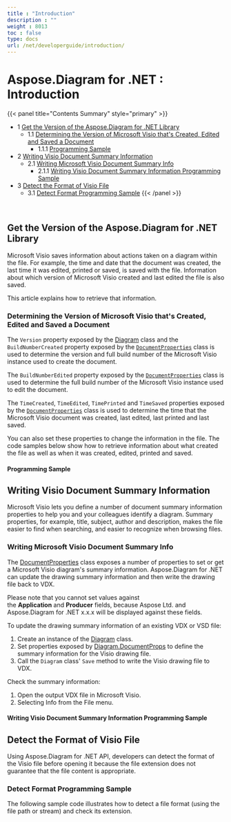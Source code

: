 ```yaml
---
title : "Introduction" 
description : "" 
weight : 8013 
toc : false
type: docs
url: /net/developerguide/introduction/
---
```


# Aspose.Diagram for .NET : Introduction


{{< panel title="Contents Summary" style="primary" >}}
*   1 [Get the Version of the Aspose.Diagram for .NET Library](#get-the-version-of-the-aspose.diagram-for-.net-library)
    *   1.1 [Determining the Version of Microsoft Visio that's Created, Edited and Saved a Document](#determining-the-version-of-microsoft-visio-that's-created,-edited-and-saved-a-document)
        *   1.1.1 [Programming Sample](#programming-sample)
*   2 [Writing Visio Document Summary Information](#writing-visio-document-summary-information)
    *   2.1 [Writing Microsoft Visio Document Summary Info](#writing-microsoft-visio-document-summary-info)
        *   2.1.1 [Writing Visio Document Summary Information Programming Sample](#writing-visio-document-summary-information-programming-sample)
*   3 [Detect the Format of Visio File](#detect-the-format-of-visio-file)
    *   3.1 [Detect Format Programming Sample](#detect-format-programming-sample)
{{< /panel >}}
 

 

## Get the Version of the Aspose.Diagram for .NET Library

Microsoft Visio saves information about actions taken on a diagram within the file. For example, the time and date that the document was created, the last time it was edited, printed or saved, is saved with the file. Information about which version of Microsoft Visio created and last edited the file is also saved.

This article explains how to retrieve that information.

### Determining the Version of Microsoft Visio that's Created, Edited and Saved a Document

The `Version` property exposed by the [Diagram](https://apireference.aspose.com/net/diagram/aspose.diagram/diagram/) class and the `BuildNumberCreated` property exposed by the [`DocumentProperties`](https://apireference.aspose.com/net/diagram/aspose.diagram/documentproperties/) class is used to determine the version and full build number of the Microsoft Visio instance used to create the document.

The `BuildNumberEdited` property exposed by the [`DocumentProperties`](http://www.aspose.com/api/net/diagram/aspose.diagram/documentproperties) class is used to determine the full build number of the Microsoft Visio instance used to edit the document.

The `TimeCreated`, `TimeEdited`, `TimePrinted` and `TimeSaved` properties exposed by the [`DocumentProperties`](http://www.aspose.com/api/net/diagram/aspose.diagram/documentproperties) class is used to determine the time that the Microsoft Visio document was created, last edited, last printed and last saved.

You can also set these properties to change the information in the file. The code samples below show how to retrieve information about what created the file as well as when it was created, edited, printed and saved.

#### Programming Sample

## Writing Visio Document Summary Information

Microsoft Visio lets you define a number of document summary information properties to help you and your colleagues identify a diagram. Summary properties, for example, title, subject, author and description, makes the file easier to find when searching, and easier to recognize when browsing files.

### Writing Microsoft Visio Document Summary Info

The [DocumentProperties](http://www.aspose.com/api/net/diagram/aspose.diagram/documentproperties) class exposes a number of properties to set or get a Microsoft Visio diagram's summary information. Aspose.Diagram for .NET can update the drawing summary information and then write the drawing file back to VDX.

Please note that you cannot set values against the **Application** and **Producer** fields, because Aspose Ltd. and Aspose.Diagram for .NET x.x.x will be displayed against these fields.

To update the drawing summary information of an existing VDX or VSD file:

1.  Create an instance of the [Diagram](https://apireference.aspose.com/net/diagram/aspose.diagram/diagram/) class.
2.  Set properties exposed by [Diagram.DocumentProps](http://www.aspose.com/api/net/diagram/aspose.diagram/diagram/properties/documentprops) to define the summary information for the Visio drawing file.
3.  Call the `Diagram` class' `Save` method to write the Visio drawing file to VDX.

Check the summary information:

1.  Open the output VDX file in Microsoft Visio.
2.  Selecting Info from the File menu.

#### Writing Visio Document Summary Information Programming Sample

## Detect the Format of Visio File

Using Aspose.Diagram for .NET API, developers can detect the format of the Visio file before opening it because the file extension does not guarantee that the file content is appropriate.

### Detect Format Programming Sample

The following sample code illustrates how to detect a file format (using the file path or stream) and check its extension.


